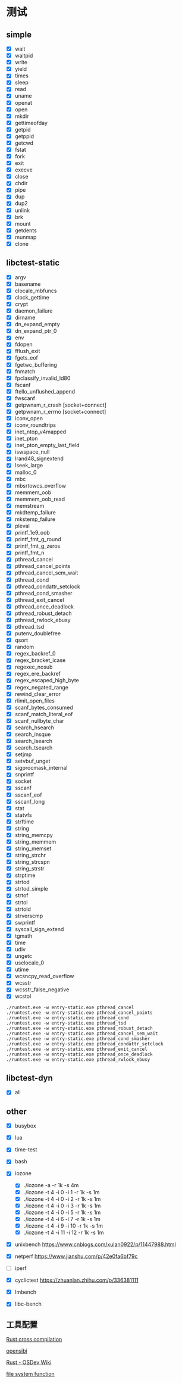 # 测试

## simple

- [x] wait
- [x] waitpid
- [x] write
- [x] yield
- [x] times
- [x] sleep
- [x] read
- [x] uname
- [x] openat
- [x] open
- [x] mkdir
- [x] gettimeofday
- [x] getpid
- [x] getppid
- [x] getcwd
- [x] fstat
- [x] fork
- [x] exit
- [x] execve
- [x] close
- [x] chdir
- [x] pipe
- [x] dup
- [x] dup2
- [x] unlink
- [x] brk
- [x] mount
- [x] getdents
- [x] munmap
- [x] clone

## libctest-static

- [x] argv
- [x] basename
- [x] clocale_mbfuncs
- [x] clock_gettime
- [x] crypt
- [x] daemon_failure
- [x] dirname
- [x] dn_expand_empty
- [x] dn_expand_ptr_0
- [x] env
- [x] fdopen
- [x] fflush_exit
- [x] fgets_eof
- [x] fgetwc_buffering
- [x] fnmatch
- [x] fpclassify_invalid_ld80
- [x] fscanf
- [x] ftello_unflushed_append
- [x] fwscanf
- [x] getpwnam_r_crash    [socket+connect]
- [x] getpwnam_r_errno    [socket+connect]
- [x] iconv_open
- [x] iconv_roundtrips
- [x] inet_ntop_v4mapped
- [x] inet_pton
- [x] inet_pton_empty_last_field
- [x] iswspace_null
- [x] lrand48_signextend
- [x] lseek_large
- [x] malloc_0
- [x] mbc
- [x] mbsrtowcs_overflow
- [x] memmem_oob
- [x] memmem_oob_read
- [x] memstream
- [x] mkdtemp_failure
- [x] mkstemp_failure
- [x] pleval
- [x] printf_1e9_oob
- [x] printf_fmt_g_round
- [x] printf_fmt_g_zeros
- [x] printf_fmt_n
- [x] pthread_cancel
- [x] pthread_cancel_points
- [x] pthread_cancel_sem_wait
- [x] pthread_cond
- [x] pthread_condattr_setclock
- [x] pthread_cond_smasher
- [x] pthread_exit_cancel
- [x] pthread_once_deadlock
- [x] pthread_robust_detach
- [x] pthread_rwlock_ebusy
- [x] pthread_tsd
- [x] putenv_doublefree
- [x] qsort
- [x] random
- [x] regex_backref_0
- [x] regex_bracket_icase
- [x] regexec_nosub
- [x] regex_ere_backref
- [x] regex_escaped_high_byte
- [x] regex_negated_range
- [x] rewind_clear_error
- [x] rlimit_open_files
- [x] scanf_bytes_consumed
- [x] scanf_match_literal_eof
- [x] scanf_nullbyte_char
- [x] search_hsearch
- [x] search_insque
- [x] search_lsearch
- [x] search_tsearch
- [x] setjmp
- [x] setvbuf_unget
- [x] sigprocmask_internal
- [x] snprintf
- [x] socket
- [x] sscanf
- [x] sscanf_eof
- [x] sscanf_long
- [x] stat
- [x] statvfs
- [x] strftime
- [x] string
- [x] string_memcpy
- [x] string_memmem
- [x] string_memset
- [x] string_strchr
- [x] string_strcspn
- [x] string_strstr
- [x] strptime
- [x] strtod
- [x] strtod_simple
- [x] strtof
- [x] strtol
- [x] strtold
- [x] strverscmp
- [x] swprintf
- [x] syscall_sign_extend
- [x] tgmath
- [x] time
- [x] udiv
- [x] ungetc
- [x] uselocale_0
- [x] utime
- [x] wcsncpy_read_overflow
- [x] wcsstr
- [x] wcsstr_false_negative
- [x] wcstol

```
./runtest.exe -w entry-static.exe pthread_cancel
./runtest.exe -w entry-static.exe pthread_cancel_points
./runtest.exe -w entry-static.exe pthread_cond
./runtest.exe -w entry-static.exe pthread_tsd
./runtest.exe -w entry-static.exe pthread_robust_detach
./runtest.exe -w entry-static.exe pthread_cancel_sem_wait
./runtest.exe -w entry-static.exe pthread_cond_smasher
./runtest.exe -w entry-static.exe pthread_condattr_setclock
./runtest.exe -w entry-static.exe pthread_exit_cancel
./runtest.exe -w entry-static.exe pthread_once_deadlock
./runtest.exe -w entry-static.exe pthread_rwlock_ebusy
```





## libctest-dyn

- [x] all


## other

- [x] busybox
- [x] lua
- [x] time-test
- [x] bash
- [x] iozone
  - [x] ./iozone -a -r 1k -s 4m
  - [x] ./iozone -t 4 -i 0 -i 1 -r 1k -s 1m
  - [x] ./iozone -t 4 -i 0 -i 2 -r 1k -s 1m
  - [x] ./iozone -t 4 -i 0 -i 3 -r 1k -s 1m
  - [x] ./iozone -t 4 -i 0 -i 5 -r 1k -s 1m
  - [x] ./iozone -t 4 -i 6 -i 7 -r 1k -s 1m
  - [x] ./iozone -t 4 -i 9 -i 10 -r 1k -s 1m
  - [x] ./iozone -t 4 -i 11 -i 12 -r 1k -s 1m
- [x] unixbench  https://www.cnblogs.com/xulan0922/p/11447988.html
- [x] netperf    https://www.jianshu.com/p/42e0fa6bf79c
  
- [ ] iperf

- [x] cyclictest    https://zhuanlan.zhihu.com/p/336381111

- [x] lmbench

- [x] libc-bench





## 工具配置

[Rust cross compilation](https://danielmangum.com/posts/risc-v-bytes-rust-cross-compilation/)

[opensibi](https://tinylab.org/riscv-opensbi-quickstart/)

[Rust - OSDev Wiki](https://wiki.osdev.org/Rust)

[file system function](https://www.cnblogs.com/XNQC1314/p/9251197.html)



